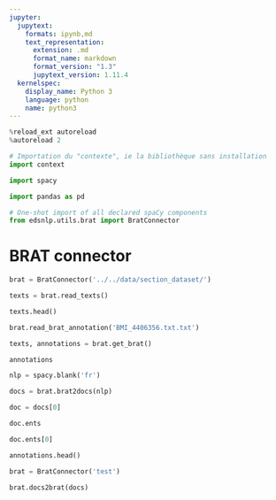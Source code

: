 ```yaml
---
jupyter:
  jupytext:
    formats: ipynb,md
    text_representation:
      extension: .md
      format_name: markdown
      format_version: "1.3"
      jupytext_version: 1.11.4
  kernelspec:
    display_name: Python 3
    language: python
    name: python3
---
```


```python
%reload_ext autoreload
%autoreload 2
```

```python
# Importation du "contexte", ie la bibliothèque sans installation
import context
```

```python
import spacy
```

```python
import pandas as pd
```

```python
# One-shot import of all declared spaCy components
from edsnlp.utils.brat import BratConnector
```

# BRAT connector

```python
brat = BratConnector('../../data/section_dataset/')
```

```python
texts = brat.read_texts()
```

```python
texts.head()
```

```python
brat.read_brat_annotation('BMI_4406356.txt.txt')
```

```python
texts, annotations = brat.get_brat()
```

```python
annotations
```

```python
nlp = spacy.blank('fr')
```

```python
docs = brat.brat2docs(nlp)
```

```python
doc = docs[0]
```

```python
doc.ents
```

```python
doc.ents[0]
```

```python
annotations.head()
```

```python
brat = BratConnector('test')
```

```python
brat.docs2brat(docs)
```

```python

```
